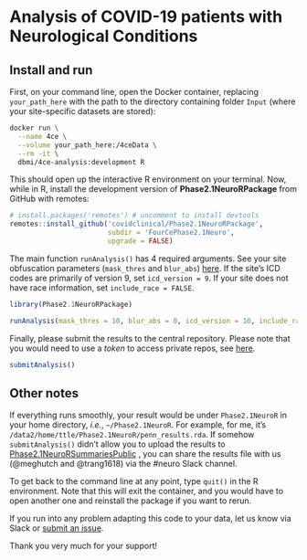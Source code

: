 Analysis of COVID-19 patients with Neurological Conditions
================

## Install and run

First, on your command line, open the Docker container, replacing
`your_path_here` with the path to the directory containing folder
`Input` (where your site-specific datasets are stored):

``` bash
docker run \
  --name 4ce \
  --volume your_path_here:/4ceData \
  --rm -it \
  dbmi/4ce-analysis:development R
```

This should open up the interactive R environment on your terminal. Now,
while in R, install the development version of **Phase2.1NeuroRPackage**
from GitHub with remotes:

``` r
# install.packages('remotes') # uncomment to install devtools
remotes::install_github('covidclinical/Phase2.1NeuroRPackage',
                        subdir = 'FourCePhase2.1Neuro',
                        upgrade = FALSE)
```

The main function `runAnalysis()` has 4 required arguments. See your
site obfuscation parameters (`mask_thres` and `blur_abs`)
[here](https://docs.google.com/spreadsheets/d/1Xl9juDBXt86P3xQtsoTaBl2zPl1BIiAG9DI3Rotyqp8/edit#gid=212461777).
If the site’s ICD codes are primarily of version 9, set
`icd_version = 9`. If your site does not have race information, set
`include_race = FALSE`.

``` r
library(Phase2.1NeuroRPackage)

runAnalysis(mask_thres = 10, blur_abs = 0, icd_version = 10, include_race = TRUE)
```

Finally, please submit the results to the central repository. Please
note that you would need to use a *token* to access private repos, see
[here](https://docs.github.com/en/github/authenticating-to-github/creating-a-personal-access-token).

``` r
submitAnalysis()
```

## Other notes

If everything runs smoothly, your result would be under `Phase2.1NeuroR`
in your home directory, *i.e.*, `~/Phase2.1NeuroR`. For example, for me,
it’s `/data2/home/ttle/Phase2.1NeuroR/penn_results.rda`. If somehow
`submitAnalysis()` didn’t allow you to upload the results to
[Phase2.1NeuroRSummariesPublic](https://github.com/covidclinical/Phase2.1NeuroRSummariesPublic)
, you can share the results file with us (@meghutch and @trang1618) via
the \#neuro Slack channel.

To get back to the command line at any point, type `quit()` in the R
environment. Note that this will exit the container, and you would have
to open another one and reinstall the package if you want to rerun.

If you run into any problem adapting this code to your data, let us know
via Slack or [submit an
issue](https://github.com/covidclinical/Phase2.1NeuroRPackage/issues/new).

Thank you very much for your support!
